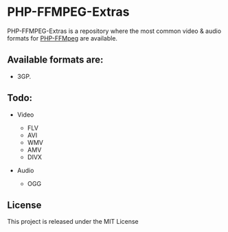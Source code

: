 PHP-FFMPEG-Extras
=================

PHP-FFMPEG-Extras is a repository where the most common video & audio
formats for [PHP-FFMpeg](https://github.com/PHP-FFMpeg/PHP-FFMpeg) are available.

## Available formats are:
 - 3GP.

## Todo:
- Video
    - FLV
    - AVI
    - WMV
    - AMV
    - DIVX

- Audio
    - OGG

## License
This project is released under the MIT License
